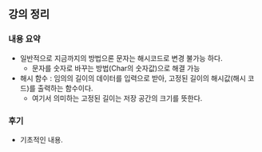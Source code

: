 ## 강의 정리
### 내용 요약
- 일반적으로 지금까지의 방법으론 문자는 해시코드로 변경 불가능 하다.
    - 문자를 숫자로 바꾸는 방법(Char의 숫자값)으로 해결 가능
- 해시 함수 : 임의의 길이의 데이터를 입력으로 받아, 고정된 길이의 해시값(해시 코드)를 출력하는 함수이다.
    - 여기서 의미하는 고정된 길이는 저장 공간의 크기를 뜻한다.

### 후기
- 기초적인 내용.